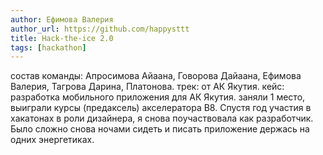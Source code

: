 ```yaml
---
author: Ефимова Валерия
author_url: https://github.com/happysttt
title: Hack-the-ice 2.0
tags: [hackathon]
---
```

состав команды: Апросимова Айаана, Говорова Дайаана, Ефимова Валерия, Тагрова Дарина, Платонова.
трек: от АК Якутия.
кейс: разработка мобильного приложения для АК Якутия.
заняли 1 место, выиграли курсы (предаксель) акселератора В8.
Спустя год участия в хакатонах в роли дизайнера, я снова поучаствовала как разработчик. Было сложно снова ночами сидеть и писать приложение держась на одних энергетиках.